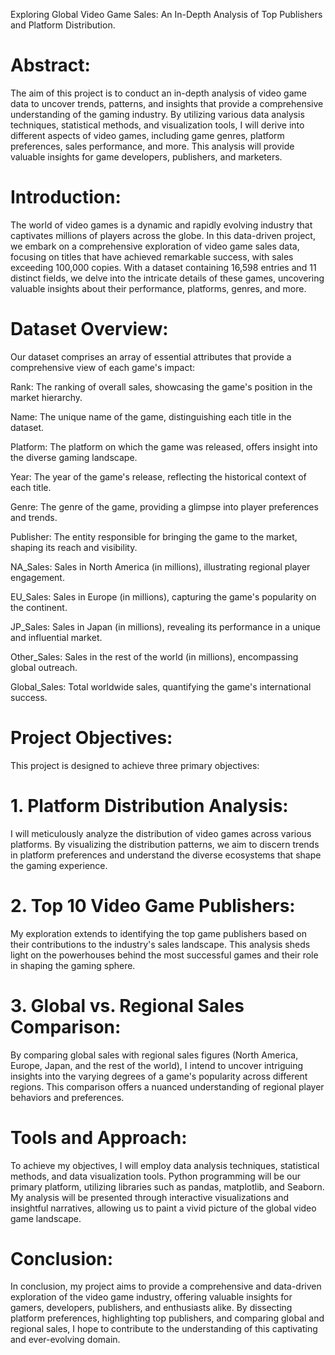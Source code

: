 Exploring Global Video Game Sales: An In-Depth Analysis of Top Publishers and Platform Distribution.

# Abstract:
The aim of this project is to conduct an in-depth analysis of video game data to uncover trends, patterns, and insights that provide a comprehensive understanding of the gaming industry. By utilizing various data analysis techniques, statistical methods, and visualization tools, I will derive into different aspects of video games, including game genres, platform preferences, sales performance, and more. This analysis will provide valuable insights for game developers, publishers, and marketers.

# Introduction: 
The world of video games is a dynamic and rapidly evolving industry that captivates millions of players across the globe. In this data-driven project, we embark on a comprehensive exploration of video game sales data, focusing on titles that have achieved remarkable success, with sales exceeding 100,000 copies. With a dataset containing 16,598 entries and 11 distinct fields, we delve into the intricate details of these games, uncovering valuable insights about their performance, platforms, genres, and more.

# Dataset Overview:

Our dataset comprises an array of essential attributes that provide a comprehensive view of each game's impact:

Rank: The ranking of overall sales, showcasing the game's position in the market hierarchy.

Name: The unique name of the game, distinguishing each title in the dataset.

Platform: The platform on which the game was released, offers insight into the diverse gaming landscape.

Year: The year of the game's release, reflecting the historical context of each title.

Genre: The genre of the game, providing a glimpse into player preferences and trends.

Publisher: The entity responsible for bringing the game to the market, shaping its reach and visibility.

NA_Sales: Sales in North America (in millions), illustrating regional player engagement.

EU_Sales: Sales in Europe (in millions), capturing the game's popularity on the continent.

JP_Sales: Sales in Japan (in millions), revealing its performance in a unique and influential market.

Other_Sales: Sales in the rest of the world (in millions), encompassing global outreach.

Global_Sales: Total worldwide sales, quantifying the game's international success.

# Project Objectives:
This project is designed to achieve three primary objectives:

# 1. Platform Distribution Analysis: 
I will meticulously analyze the distribution of video games across various platforms. By visualizing the distribution patterns, we aim to discern trends in platform preferences and understand the diverse ecosystems that shape the gaming experience.

# 2. Top 10 Video Game Publishers: 
My exploration extends to identifying the top game publishers based on their contributions to the industry's sales landscape. This analysis sheds light on the powerhouses behind the most successful games and their role in shaping the gaming sphere.

# 3. Global vs. Regional Sales Comparison:
By comparing global sales with regional sales figures (North America, Europe, Japan, and the rest of the world), I intend to uncover intriguing insights into the varying degrees of a game's popularity across different regions. This comparison offers a nuanced understanding of regional player behaviors and preferences.

# Tools and Approach:
To achieve my objectives, I will employ data analysis techniques, statistical methods, and data visualization tools. Python programming will be our primary platform, utilizing libraries such as pandas, matplotlib, and Seaborn. My analysis will be presented through interactive visualizations and insightful narratives, allowing us to paint a vivid picture of the global video game landscape.

# Conclusion:
In conclusion, my project aims to provide a comprehensive and data-driven exploration of the video game industry, offering valuable insights for gamers, developers, publishers, and enthusiasts alike. By dissecting platform preferences, highlighting top publishers, and comparing global and regional sales, I hope to contribute to the understanding of this captivating and ever-evolving domain.
